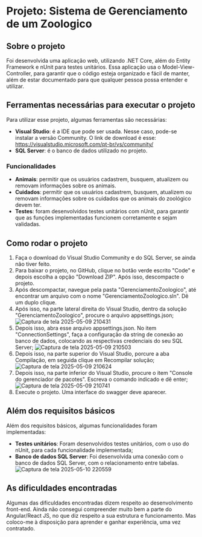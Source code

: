 # Projeto: Sistema de Gerenciamento de um Zoologico

## Sobre o projeto
Foi desenvolvida uma aplicação web, utilizando .NET Core, além do Entity Framework e nUnit para testes unitários. Essa aplicação usa o Model-View-Controller, para garantir que o código esteja organizado e fácil 
de manter, além de estar documentado para que qualquer pessoa possa entender e utilizar.

## Ferramentas necessárias para executar o projeto
Para utilizar esse projeto, algumas ferramentas são necessárias: 
- **Visual Studio**: é a IDE que pode ser usada. Nesse caso, pode-se instalar a versão Community. O link de download é esse: https://visualstudio.microsoft.com/pt-br/vs/community/
- **SQL Server**: é o banco de dados utilizado no projeto.

### Funcionalidades
- **Animais**: permitir que os usuários cadastrem, busquem, atualizem ou removam informações sobre os animais.
- **Cuidados**: permitir que os usuários cadastrem, busquem, atualizem ou removam informações sobre os cuidados que os animais do zoológico devem ter.
- **Testes**: foram desenvolvidos testes unitários com nUnit, para garantir que as funções implementadas funcionem corretamente e sejam validadas.

## Como rodar o projeto
1. Faça o download do Visual Studio Community e do SQL Server, se ainda não tiver feito.
2. Para baixar o projeto, no GitHub, clique no botão verde escrito "Code" e depois escolha a opção "Download ZIP". Após isso, descompacte o projeto.
3. Após descompactar, navegue pela pasta "GerenciamentoZoologico", até encontrar um arquivo com o nome "GerenciamentoZoologico.sln". Dê um duplo clique.
4. Após isso, na parte lateral direita do Visual Studio, dentro da solução "GerenciamentoZoologico", procure o arquivo appsettings.json;
![Captura de tela 2025-05-09 210431](https://github.com/user-attachments/assets/686fcf0a-a566-42cc-985e-99cf6bcb1c3c)
5. Depois isso, abra esse arquivo appsettings.json. No item "ConnectionSettings", faça a configuração da string de conexão ao banco de dados, colocando as respectivas credenciais do seu SQL Server;
![Captura de tela 2025-05-09 210503](https://github.com/user-attachments/assets/f0ba3687-1aa1-4ae5-b17d-1fb73b49e949)
6. Depois isso, na parte superior do Visual Studio, porcure a aba Compilação, em seguida clique em Recompilar solução;
![Captura de tela 2025-05-09 210624](https://github.com/user-attachments/assets/de6c0ab4-a021-4740-8c94-dcadbe7ca13e)
7. Depois isso, na parte inferior do Visual Studio, procure o item  "Console do gerenciador de pacotes". Escreva o comando indicado e dê enter;
![Captura de tela 2025-05-09 210741](https://github.com/user-attachments/assets/1c753c3c-1a30-4dca-b6d6-0168d7442a64)
8. Execute o projeto. Uma interface do swagger deve aparecer.

## Além dos requisitos básicos
Além dos requisitos básicos, algumas funcionalidades foram implementadas:
- **Testes unitários**: Foram desenvolvidos testes unitários, com o uso do nUnit, para cada funcionalidade implementada;
- **Banco de dados SQL Server**: Foi desenvolvida uma conexão com o banco de dados SQL Server, com o relacionamento entre tabelas.
![Captura de tela 2025-05-10 220559](https://github.com/user-attachments/assets/26649f57-d95e-4d52-aa66-bfa1e755def0)

## As dificuldades encontradas
Algumas das dificuldades encontradas dizem respeito ao desenvolvimento front-end. Ainda não consegui compreender muito bem a parte do Angular/React JS, no que diz respeito a sua estrutura e funcionamento.
Mas coloco-me à disposição para aprender e ganhar experiência, uma vez contratado. 




